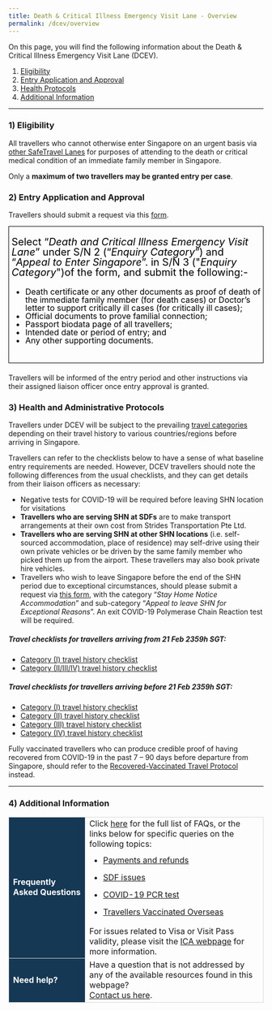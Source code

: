 ```yaml
---
title: Death & Critical Illness Emergency Visit Lane - Overview
permalink: /dcev/overview
---
```

On this page, you will find the following information about the Death & Critical Illness Emergency Visit Lane (DCEV).

<ol style="list-style-type:decimal;">
	<li><a href="#eligibility">Eligibility</a></li>
	<li><a href="#entry">Entry Application and Approval</a></li>
	<li><a href="#protocols">Health Protocols</a></li>
	<li><a href="#additional-info">Additional Information</a></li>
</ol>

---


<div id="eligibility"></div>


### 1) Eligibility

All travellers who cannot otherwise enter Singapore on an urgent basis via <a href="/arriving/overview" target="_blank">other SafeTravel Lanes</a> for purposes of attending to the death or critical medical condition of an immediate family member in Singapore.

Only a <b>maximum of two travellers may be granted entry per case</b>.


<div id="entry"></div>

### 2) Entry Application and Approval

Travellers should submit a request via this <a href="https://form.gov.sg/60e693e777fd6b00111885d5" target="_blank">form</a>.

<div style="padding-left: 5px; padding-bottom: 20px; margin-bottom:20px; font-size:16px; line-height:1.0; color:black; border-style: solid; border-width: 1px;">

<p style="font-size: 20px;">Select “<i>Death and Critical Illness Emergency Visit Lane</i>” under S/N 2 (“<i>Enquiry Category</i>”) and “<i>Appeal to Enter Singapore</i>”. in S/N 3 ("<i>Enquiry Category</i>")of the form, and submit the following:-</p>

<ol style="list-style-type:disc;">
	<li>Death certificate or any other documents as proof of death of the immediate family member (for death cases) or Doctor’s letter to support critically ill cases (for critically ill cases);</li>
	<li>Official documents to prove familial connection;</li>
	<li>Passport biodata page of all travellers;</li>
	<li>Intended date or period of entry; and</li>
	<li>Any other supporting documents.</li>
</ol>
</div>

Travellers will be informed of the entry period and other instructions via their assigned liaison officer once entry approval is granted.


<div id="protocols"></div>

### 3) Health and Administrative Protocols

Travellers under DCEV will be subject to the prevailing <a href="/shn-and-swab-summary" target="_blank">travel categories</a> depending on their travel history to various countries/regions before arriving in Singapore. 

Travellers can refer to the checklists below to have a sense of what baseline entry requirements are needed. However, DCEV travellers should note the following differences from the usual checklists, and they can get details from their liaison officers as necessary: 

<ol style="list-style-type:disc;">
<li>Negative tests for COVID-19 will be required before leaving SHN location for visitations</li>
	<li><b>Travellers who are serving SHN at SDFs</b> are to make transport arrangements at their own cost from Strides Transportation Pte Ltd.</li>
	<li><b>Travellers who are serving SHN at other SHN locations</b> (i.e. self-sourced accommodation, place of residence) may self-drive using their own private vehicles or be driven by the same family member who picked them up from the airport. These travellers may also book private hire vehicles.</li> 
<li>Travellers who wish to leave Singapore before the end of the SHN period due to exceptional circumstances, should please submit a request via <a href="https://go.gov.sg/sto-enquiry" target="_blank">this form</a>, with the category “<i>Stay Home Notice Accommodation</i>” and sub-category “<i>Appeal to leave SHN for Exceptional Reasons</i>”. An exit COVID-19 Polymerase Chain Reaction test will be required.</li>
</ol>

##### Travel checklists for travellers arriving from 21 Feb 2359h SGT:

<ol style="list-style-type:disc;">
<li><a href="/travel-checklist/category-1" target="_blank">Category (I) travel history checklist</a></li> 
<li><a href="/travel-checklist/category-2-3-4" target="_blank">Category (II/III/IV) travel history checklist</a></li>  
</ol>

##### Travel checklists for travellers arriving before 21 Feb 2359h SGT:

<ol style="list-style-type:disc;">
	<li><a href="/travel-checklist/category-1" target="_blank">Category (I) travel history checklist</a></li>
<li><a href="/travel-checklist/category-2" target="_blank">Category (II) travel history checklist</a></li>
<li><a href="/travel-checklist/category-3" target="_blank">Category (III) travel history checklist</a></li> 
<li><a href="/travel-checklist/category-4" target="_blank">Category (IV) travel history checklist</a></li>
</ol>

Fully vaccinated travellers who can produce credible proof of having recovered from COVID-19 in the past 7 – 90 days before departure from Singapore, should refer to the <a href="/vaccinated-recovered" target="_blank">Recovered-Vaccinated Travel Protocol</a> instead.

---

<div id="additional-info"></div>

### 4) Additional Information

<table>
<tr>
<td style="font-size:16px;border-left:1px solid #D8D8D8;border-bottom:1px solid #D8D8D8; border-right:1px solid #D8D8D8; border-top: 1px solid #D8D8D8; background-color:#153855; color:white;"><b>Frequently Asked Questions</b></td>
<td style="font-size:16px;border-right:1px solid #D8D8D8; border-top: 1px solid #D8D8D8;">Click <a href="/health/faq">here</a> for the full list of FAQs, or the links below for specific queries on the following topics:
<ul style="margin-top:0px; list-style-type: disc;">
<li style="font-size:16px; margin-top:10px; margin-bottom:0px; line-height:1.5;"><a href="/health/faq#payments">Payments and refunds</a></li>
<li style="font-size:16px; margin-top:10px; margin-bottom:0px; line-height:1.5;"><a href="/health/faq#shnsdf">SDF issues</a></li>
<li style="font-size:16px; margin-top:10px; margin-bottom:0px; line-height:1.5;"><a href="/health/faq#pcrtest">COVID-19 PCR test</a></li>
<li style="font-size:16px; margin-top:10px; margin-bottom:0px; line-height:1.5;"><a href="/health/vtsg">Travellers Vaccinated Overseas</a></li>
</ul>
For issues related to Visa or Visit Pass validity, please visit the <a href="https://www.ica.gov.sg/enter-depart/entry_requirements/visa_requirements">ICA webpage</a> for more information.
 </td>
</tr>
<tr>
<td style="font-size:16px;border-left:1px solid #D8D8D8;border-bottom:1px solid #D8D8D8; border-right:1px solid #D8D8D8; background-color:#153855; color:white;"><b>Need help?</b></td>
<td style="font-size:16px;border-right:1px solid #D8D8D8; border-bottom:1px solid #D8D8D8;">Have a question that is not addressed by any of the available resources found in this webpage?<br/><a href="https://go.gov.sg/sto-enquiry">Contact us here</a>.
 </td>
</tr>
</table>